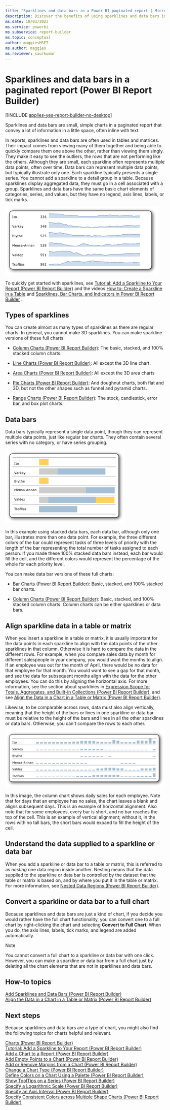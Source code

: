 ```yaml
---
title: "Sparklines and data bars in a Power BI paginated report | Microsoft Docs"
description: Discover the benefits of using sparklines and data bars in a paginated report in Power BI Report Builder. These compact charts convey much information in very little space. 
ms.date: 10/03/2023
ms.service: powerbi
ms.subservice: report-builder
ms.topic: conceptual
author: maggiesMSFT
ms.author: maggies
ms.reviewer: saurkumar
---
```

# Sparklines and data bars in a paginated report (Power BI Report Builder)

[!INCLUDE [applies-yes-report-builder-no-desktop](../../includes/applies-yes-report-builder-no-desktop.md)]

  Sparklines and data bars are small, simple charts in a paginated report that convey a lot of information in a little space, often inline with text.   
    
  In reports, sparklines and data bars are often used in tables and matrices. Their impact comes from viewing many of them together and being able to quickly compare them one above the other, rather than viewing them singly. They make it easy to see the outliers, the rows that are not performing like the others. Although they are small, each sparkline often represents multiple data points, often over time. Data bars can represent multiple data points, but typically illustrate only one. Each sparkline typically presents a single series. You cannot add a sparkline to a detail group in a table. Because sparklines display aggregated data, they must go in a cell associated with a group. Sparklines and data bars have the same basic chart elements of categories, series, and values, but they have no legend, axis lines, labels, or tick marks.  
  
 ![Screenshot of a Sparkline Example.](media/sparkline-example.gif "Screenshot of a Sparkline Example.")  
  
 To quickly get started with sparklines, see [Tutorial: Add a Sparkline to Your Report &#40;Power BI Report Builder&#41;](/sql/reporting-services/tutorial-add-a-sparkline-to-your-report-report-builder) and the videos [How to: Create a Sparkline in a Table](../../create-reports/power-bi-sparklines-tables.md) and [Sparklines, Bar Charts, and Indicators in Power BI Report Builder](/previous-versions/dn912438(v=msdn.10)) .  
  
  
##  <a name="KindsofSparklines"></a> Types of sparklines  
 You can create almost as many types of sparklines as there are regular charts. In general, you cannot make 3D sparklines. You can make sparkline versions of these full charts:  
  
-   [Column Charts &#40;Power BI Report Builder&#41;](../../paginated-reports/report-design/visualizations/column-charts-report-builder.md): The basic, stacked, and 100% stacked column charts.  
  
-   [Line Charts &#40;Power BI Report Builder&#41;](../../paginated-reports/report-design/visualizations/line-charts-report-builder.md): All except the 3D line chart.  
  
-   [Area Charts &#40;Power BI Report Builder&#41;](../../paginated-reports/report-design/visualizations/area-charts-report-builder.md): All except the 3D area charts  
  
-   [Pie Charts &#40;Power BI Report Builder&#41;](../../paginated-reports/report-design/visualizations/pie-charts-report-builder.md): And doughnut charts, both flat and 3D, but not the other shapes such as funnel and pyramid charts.  
  
-   [Range Charts &#40;Power BI Report Builder&#41;](../../paginated-reports/report-design/visualizations/range-charts-report-builder.md): The stock, candlestick, error bar, and box plot charts.  
  
##  <a name="DataBars"></a> Data bars  
 Data bars typically represent a single data point, though they can represent multiple data points, just like regular bar charts. They often contain several series with no category, or have series grouping.  
  
 ![Screenshot of a Data Bars.](media/data-bars.gif "Screenshot of a Data Bars.")  
  
 In this example using stacked data bars, each data bar, although only one bar, illustrates more than one data point. For example, the three different colors of the bar could represent tasks of three levels of priority with the length of the bar representing the total number of tasks assigned to each person. If you made these 100% stacked data bars instead, each bar would fill the cell, and the different colors would represent the percentage of the whole for each priority level.  
  
 You can make data bar versions of these full charts:  
  
-   [Bar Charts &#40;Power BI Report Builder&#41;](../../paginated-reports/report-design/visualizations/bar-charts-report-builder.md): Basic, stacked, and 100% stacked bar charts.  
  
-   [Column Charts &#40;Power BI Report Builder&#41;](../../paginated-reports/report-design/visualizations/column-charts-report-builder.md): Basic, stacked, and 100% stacked column charts. Column charts can be either sparklines or data bars.  
  
##  <a name="AlignDatainTableMatrix"></a> Align sparkline data in a table or matrix  
 When you insert a sparkline in a table or matrix, it is usually important for the data points in each sparkline to align with the data points of the other sparklines in that column. Otherwise it is hard to compare the data in the different rows. For example, when you compare sales data by month for different salespeople in your company, you would want the months to align. If an employee was out for the month of April, there would be no data for that employee for that month. You would want to see a gap for that month, and see the data for subsequent months align with the data for the other employees. You can do this by aligning the horizontal axis. For more information, see the section about sparklines in [Expression Scope for Totals, Aggregates, and Built-in Collections &#40;Power BI Report Builder&#41;](../../paginated-reports/expressions/expression-scope-for-totals-aggregates-and-built-in-collections.md), and see [Align the Data in a Chart in a Table or Matrix &#40;Power BI Report Builder&#41;](align-data-chart-table-matrix-report-builder.md).  
  
 Likewise, to be comparable across rows, data must also align vertically, meaning that the height of the bars or lines in one sparkline or data bar must be relative to the height of the bars and lines in all the other sparklines or data bars. Otherwise, you can't compare the rows to each other.  
  
 ![Screenshot of a Sparkline Align Data.](media/sparkline-align-data.gif "Screenshot of a Sparkline Align Data.")  
  
 In this image, the column chart shows daily sales for each employee. Note that for days that an employee has no sales, the chart leaves a blank and aligns subsequent days. This is an example of horizontal alignment. Also note that for some employees, every bar is short, and no bar reaches the top of the cell. This is an example of vertical alignment; without it, in the rows with no tall bars, the short bars would expand to fill the height of the cell.  
  
##  <a name="UnderstandScope"></a> Understand the data supplied to a sparkline or data bar  
 When you add a sparkline or data bar to a table or matrix, this is referred to as *nesting* one data region inside another. Nesting means that the data supplied to the sparkline or data bar is controlled by the dataset that the table or matrix is based on, and by where you put it in the table or matrix. For more information, see [Nested Data Regions &#40;Power BI Report Builder&#41;](../../paginated-reports/report-design/nested-data-regions-report-builder.md).  
  
##  <a name="ConvertSparklinetoChart"></a> Convert a sparkline or data bar to a full chart  
 Because sparklines and data bars are just a kind of chart, if you decide you would rather have the full chart functionality, you can convert one to a full chart by right-clicking the chart and selecting **Convert to Full Chart**. When you do, the axis lines, labels, tick marks, and legend are added automatically.  
  
> [!NOTE]  
>  You cannot convert a full chart to a sparkline or data bar with one click. However, you can make a sparkline or data bar from a full chart just by deleting all the chart elements that are not in sparklines and data bars.  
  
##  <a name="HowTo"></a> How-to topics  
 [Add Sparklines and Data Bars &#40;Power BI Report Builder&#41;](add-sparklines-data-bars-report-builder.md)  
 [Align the Data in a Chart in a Table or Matrix &#40;Power BI Report Builder&#41;](align-data-chart-table-matrix-report-builder.md)  
 
## Next steps  

 Because sparklines and data bars are a type of chart, you might also find the following topics for charts helpful and relevant.
 
 [Charts &#40;Power BI Report Builder&#41;](../../paginated-reports/report-design/visualizations/charts-report-builder.md)   
 [Tutorial: Add a Sparkline to Your Report &#40;Power BI Report Builder&#41;](/sql/reporting-services/tutorial-add-a-sparkline-to-your-report-report-builder)   
 [Add a Chart to a Report &#40;Power BI Report Builder&#41;](../../paginated-reports/report-design/visualizations/add-chart-report-report-builder.md)  
 [Add Empty Points to a Chart &#40;Power BI Report Builder&#41;](../../paginated-reports/report-design/visualizations/add-empty-points-chart-report-builder.md)  
 [Add or Remove Margins from a Chart &#40;Power BI Report Builder&#41;](add-remove-margins-from-chart-report-builder.md)  
 [Change a Chart Type &#40;Power BI Report Builder&#41;](../../paginated-reports/report-design/visualizations/change-chart-type-report-builder.md)  
 [Define Colors on a Chart Using a Palette &#40;Power BI Report Builder&#41;](../../paginated-reports/report-design/define-colors-chart-using-palette-report-builder.md)  
 [Show ToolTips on a Series &#40;Power BI Report Builder&#41;](../../paginated-reports/report-design/show-tooltips-series-report-builder.md)  
 [Specify a Logarithmic Scale &#40;Power BI Report Builder&#41;](../../paginated-reports/report-design/visualizations/specify-logarithmic-scale-report-builder.md)  
 [Specify an Axis Interval &#40;Power BI Report Builder&#41;](../../paginated-reports/report-design/visualizations/specify-axis-interval-report-builder.md)  
 [Specify Consistent Colors across Multiple Shape Charts &#40;Power BI Report Builder&#41;](../../paginated-reports/report-design/visualizations/specify-consistent-colors-across-multiple-shape-charts-report-builder.md)  
   

